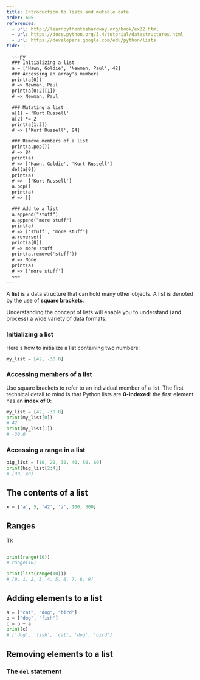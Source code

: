 ```yaml
---
title: Introduction to lists and mutable data
order: 605
references:
  - url: http://learnpythonthehardway.org/book/ex32.html
  - url: https://docs.python.org/3.4/tutorial/datastructures.html
  - url: https://developers.google.com/edu/python/lists
tldr: |

  ~~~py
  ### Initializing a list
  a = ['Hawn, Goldie', 'Newman, Paul', 42]    
  ### Accessing an array's members
  print(a[0])
  # => Newman, Paul
  print(a[0:2][1])
  # => Newman, Paul

  ### Mutating a list
  a[1] = 'Kurt Russell'
  a[2] *= 2
  print(a[1:3])
  # => ['Kurt Russell', 84]

  ### Remove members of a list
  print(a.pop())
  # => 84
  print(a)
  # => ['Hawn, Goldie', 'Kurt Russell']
  del(a[0])
  print(a)
  # =>  ['Kurt Russell']
  a.pop()
  print(a)
  # => []

  ### Add to a list
  a.append("stuff")
  a.append("more stuff")
  print(a)
  # => ['stuff', 'more stuff']
  a.reverse()
  print(a[0])
  # => more stuff
  print(a.remove('stuff'))
  # => None
  print(a)
  # => ['more stuff']
  ~~~
---
```



A __list__ is a data structure that can hold many other objects. A list is denoted by the use of __square brackets__. 

Understanding the concept of lists will enable you to understand (and process) a wide variety of data formats.



### Initializing a list

Here's how to initialize a list containing two numbers:

~~~py
my_list = [42, -30.0]
~~~


### Accessing members of a list

Use square brackets to refer to an individual member of a list. The first technical detail to mind is that Python lists are __0-indexed__: the first element has an __index of 0__:

~~~py
my_list = [42, -30.0]
print(my_list[0])
# 42
print(my_list[1])
# -30.0
~~~


### Accessing a range in a list

~~~py
big_list = [10, 20, 30, 40, 50, 60]
print(big_list[2:4])
# [30, 40]
~~~



## The contents of a list


~~~py
x = ['a', 5, '42', 'z', 100, 300]
~~~



## Ranges

TK

~~~py

print(range(10))
# range(10)

print(list(range(10)))
# [0, 1, 2, 3, 4, 5, 6, 7, 8, 9]
~~~


## Adding elements to a list

~~~py
a = ["cat", "dog", "bird"]
b = ["dog", "fish"]
c = b + a
print(c)
# ['dog', 'fish', 'cat', 'dog', 'bird']
~~~



## Removing elements to a list



### The `del` statement




